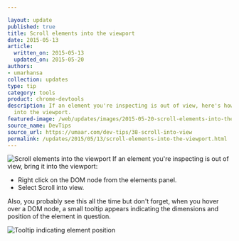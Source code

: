 ```yaml
---

layout: update
published: true
title: Scroll elements into the viewport
date: 2015-05-13
article:
  written_on: 2015-05-13
  updated_on: 2015-05-20
authors:
- umarhansa
collection: updates
type: tip
category: tools
product: chrome-devtools
description: If an element you're inspecting is out of view, here's how to bring it
  into the viewport.
featured-image: /web/updates/images/2015-05-20-scroll-elements-into-the-viewport/scroll-into-view.gif
source_name: DevTips
source_url: https://umaar.com/dev-tips/38-scroll-into-view
permalink: /updates/2015/05/13/scroll-elements-into-the-viewport.html
---
```

<img src="/web/updates/images/2015-05-20-scroll-elements-into-the-viewport/scroll-into-view.gif" alt="Scroll elements into the viewport">
If an element you're inspecting is out of view, bring it into the viewport:

<ul>
<li>Right click on the DOM node from the elements panel.</li>
<li>Select Scroll into view.</li>
</ul>

Also, you probably see this all the time but don't forget, when you hover over a DOM node, a small tooltip appears indicating the dimensions and position of the element in question.

<img class="dt-38-tooltip" src="/web/updates/images/2015-05-20-scroll-elements-into-the-viewport/tooltip-f67ed3f1.png" alt="Tooltip indicating element position">